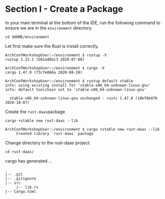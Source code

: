# Section I - Create a Package

In your main terminal at the bottom of the IDE, run the following command to ensure we are in the `environment` directory.

```text
cd $HOME/environment
```

Let first make sure the Rust is install correctly.

```text
ArchConfWorkshopUser:~/environment $ rustup -V
rustup 1.22.1 (b01adbbc3 2020-07-08)
```

```text
ArchConfWorkshopUser:~/environment $ cargo -V
cargo 1.47.0 (f3c7e066a 2020-08-28)
```

```text
ArchConfWorkshopUser:~/environment $ rustup default stable
info: using existing install for 'stable-x86_64-unknown-linux-gnu'
info: default toolchain set to 'stable-x86_64-unknown-linux-gnu'

  stable-x86_64-unknown-linux-gnu unchanged - rustc 1.47.0 (18bf6b4f0 2020-10-07)
```

Create the `rust-daas`package

```text
cargo +stable new rust-daas --lib
```

```text
ArchConfWorkshopUser:~/environment $ cargo +stable new rust-daas --lib
     Created library `rust-daas` package
```

Change directory to the rust-daas project.

```text
cd rust-daas/
```

cargo has generated ...

```text
.
|-- .git
|-- .gitignore
|-- src
     |-- lib.rs
|-- Cargo.toml
```

